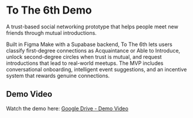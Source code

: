 # To The 6th Demo

A trust-based social networking prototype that helps people meet new friends through mutual introductions.

Built in Figma Make with a Supabase backend, To The 6th lets users classify first-degree connections as Acquaintance or Able to Introduce, unlock second-degree circles when trust is mutual, and request introductions that lead to real-world meetups. The MVP includes conversational onboarding, intelligent event suggestions, and an incentive system that rewards genuine connections.

## Demo Video

Watch the demo here: [Google Drive - Demo Video](https://drive.google.com/file/d/1F203oYbgfewGCWWesjQTbW7ygTOmDhU0/view?usp=drive_link)